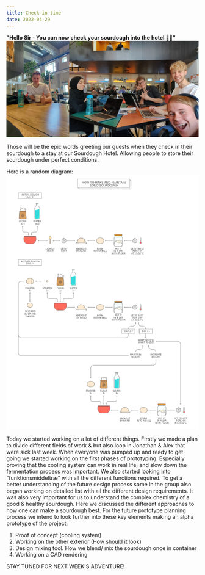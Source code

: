```yaml
---
title: Check-in time
date: 2022-04-29
---
```

**"Hello Sir - You can now check your sourdough into the hotel 👨‍✈️"**
![](./cover.jpg)

Those will be the epic words greeting our guests when they check in their sourdough to a stay at our Sourdough Hotel. Allowing people to store their sourdough under perfect conditions. 

Here is a random diagram:
![](./diagram.jpg)

Today we started working on a lot of different things. Firstly we made a plan to divide different fields of work & but also loop in Jonathan & Alex that were sick last week. When everyone was pumped up and ready to get going we started working on the first phases of prototyping. Especially proving that the cooling system can work in real life, and slow down the fermentation process was important. We also started looking into “funktionsmiddeltræ” with all the different functions required. To get a better understanding of the future design process some in the group also began working on detailed list with all the different design requirements. It was also very important for us to understand the complex chemistry of a good & healthy sourdough. Here we discussed the different approaches to how one can make a sourdough best. For the future prototype planning process we intend to look further into these key elements making an alpha prototype of the project:

1.  Proof of concept (cooling system)
2.  Working on the other exterior (How should it look)
3.  Design mixing tool. How we blend/ mix the sourdough once in container
4.  Working on a CAD rendering  

STAY TUNED FOR NEXT WEEK'S ADVENTURE!